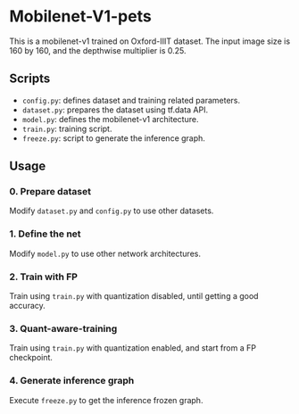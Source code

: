 # Mobilenet-V1-pets
This is a mobilenet-v1 trained on Oxford-IIIT dataset. The input image size is 160 by 160, and the depthwise multiplier is 0.25. 

## Scripts
- `config.py`: defines dataset and training related parameters.
- `dataset.py`: prepares the dataset using tf.data API.
- `model.py`: defines the mobilenet-v1 architecture. 
- `train.py`: training script.
- `freeze.py`: script to generate the inference graph.

## Usage
### 0. Prepare dataset
Modify `dataset.py` and `config.py` to use other datasets. 
### 1. Define the net
Modify `model.py` to use other network architectures. 
### 2. Train with FP
Train using `train.py` with quantization disabled, until getting a good accuracy. 
### 3. Quant-aware-training
Train using `train.py` with quantization enabled, and start from a FP checkpoint. 
### 4. Generate inference graph
Execute `freeze.py` to get the inference frozen graph. 

